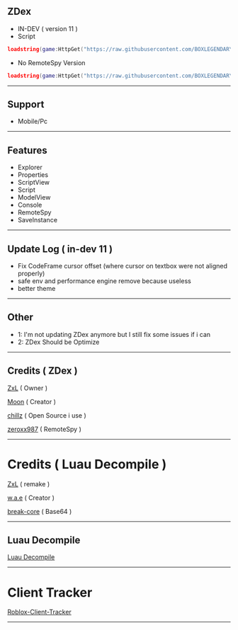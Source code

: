 ## ZDex 
* IN-DEV ( version 11 )
* Script
```lua
loadstring(game:HttpGet("https://raw.githubusercontent.com/BOXLEGENDARY/ZDex/main/ZDex1.lua"))()
```
* No RemoteSpy Version
```lua
loadstring(game:HttpGet("https://raw.githubusercontent.com/BOXLEGENDARY/ZDex/main/ZDex2.lua"))()
```

---

## Support
* Mobile/Pc

---

## Features
* Explorer
* Properties
* ScriptView
* Script
* ModelView
* Console
* RemoteSpy
* SaveInstance

---

## Update Log ( in-dev 11 )
* Fix CodeFrame cursor offset (where cursor on textbox were not aligned properly)
* safe env and performance engine remove because useless
* better theme

---

## Other
* 1: I'm not updating ZDex anymore but I still fix some issues if i can
* 2: ZDex Should be Optimize

---

## Credits ( ZDex )
[ZxL](https://youtu.be/dQw4w9WgXcQ?si=IkAXjfO3Uf2UOJ9V) ( Owner )

[Moon](https://github.com/LorekeeperZinnia/Dex) ( Creator )

[chillz](https://github.com/AZYsGithub/DexPlusPlus) ( Open Source i use )

[zeroxx987](https://scriptblox.com/script/Universal-Script-BootSpy-12998) ( RemoteSpy )

---

# Credits ( Luau Decompile )

[ZxL](http://youtu.be/dQw4w9WgXcQ?si=IkAXjfO3Uf2UOJ9V) ( remake )

[w.a.e](https://github.com/w-a-e) ( Creator )

[break-core](https://github.com/break-core) ( Base64 )

---

## Luau Decompile
[Luau Decompile](https://github.com/BOXLEGENDARY/LuauDecompile)

---

# Client Tracker

[Roblox-Client-Tracker](https://github.com/MaximumADHD/Roblox-Client-Tracker)

---
